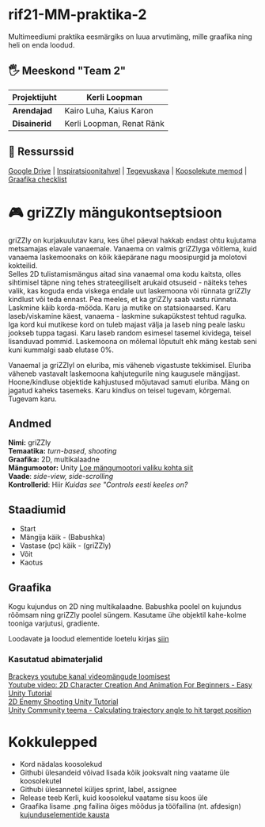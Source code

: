 # rif21-MM-praktika-2
Multimeediumi praktika eesmärgiks on luua arvutimäng, mille graafika ning heli on enda loodud. 


## :raised_hand_with_fingers_splayed:	 Meeskond "Team 2"

| **Projektijuht** | Kerli Loopman             |
|------------------|---------------------------|
| **Arendajad**    | Kairo Luha, Kaius Karon   |
| **Disainerid**   | Kerli Loopman, Renat Ränk |

## :bookmark_tabs: Ressurssid

[Google Drive](https://drive.google.com/drive/folders/12y-jqBrefYDzp4aK-Ckxdw56SnxjDHFl?usp=share_link) | [Inspiratsioonitahvel](https://www.figma.com/file/Dp7A3jqcnqm0gcBiQIrzV1/Moodboard?node-id=0%3A1&t=xcevLEVAfKt5AQnP-1) | [Tegevuskava](https://github.com/orgs/tluhk/projects/16/views/3) | [Koosolekute memod](https://github.com/tluhk/rif21-MM-praktika-2/blob/master/praktika-failid/koosolekud.md) | [Graafika checklist](https://github.com/tluhk/rif21-MM-praktika-2/blob/master/Kujunduselemendid/loodav-graafika.md)

# :video_game: griZZly mängukontseptsioon

griZZly on kurjakuulutav karu, kes ühel päeval hakkab endast ohtu kujutama metsamajas elavale vanaemale. Vanaema on valmis griZZlyga võitlema, kuid vanaema laskemoonaks on kõik käepärane nagu moosipurgid ja molotovi kokteilid.  
Selles 2D tulistamismängus aitad sina vanaemal oma kodu kaitsta, olles sihtimisel täpne ning tehes strateegiliselt arukaid otsuseid - näiteks tehes valik, kas koguda enda viskega endale uut laskemoona või rünnata griZZly kindlust või teda ennast. Pea meeles, et ka griZZly saab vastu rünnata. Laskmine käib korda-mööda. Karu ja mutike on statsionaarsed. Karu laseb/viskamine käest, vanaema - laskmine sukapükstest tehtud ragulka. Iga kord kui mutikese kord on tuleb majast välja ja laseb ning peale lasku jookseb tuppa tagasi. Karu laseb random esimesel tasemel kividega, teisel lisanduvad pommid. Laskemoona on mõlemal lõputult ehk mäng kestab seni kuni kummalgi saab elutase 0%. 

Vanaemal ja griZZlyl on eluriba, mis väheneb vigastuste tekkimisel. Eluriba väheneb vastavalt laskemoona kahjutegurile ning kaugusele mängijast. Hoone/kindluse objektide kahjustused mõjutavad samuti eluriba. 
Mäng on jagatud kaheks tasemeks. Karu kindlus on teisel tugevam, kõrgemal. Tugevam karu. 

## Andmed

**Nimi:** griZZly  
**Temaatika:** *turn-based*, *shooting*  
**Graafika:** 2D, multikalaadne  
**Mängumootor:** Unity [Loe mängumootori valiku kohta siit](https://github.com/tluhk/rif21-MM-praktika-2/blob/master/praktika-failid/mangumootori-aruanne.md)    
**Vaade**: *side-view, side-scrolling*  
**Kontrollerid**: Hiir *Kuidas see "Controls eesti keeles on?*

## Staadiumid
- Start
- Mängija käik - (Babushka)
- Vastase (pc) käik - (griZZly)
- Võit
- Kaotus

## Graafika
Kogu kujundus on 2D ning multikalaadne. Babushka poolel on kujundus rõõmsam ning griZZly poolel süngem. Kasutame ühe objektil kahe-kolme tooniga varjutusi, gradiente.

Loodavate ja loodud elementide loetelu kirjas [siin](https://github.com/tluhk/rif21-MM-praktika-2/blob/master/Kujunduselemendid/loodav-graafika.md)


### Kasutatud abimaterjalid

[Brackeys youtube kanal videomängude loomisest](https://www.youtube.com/@Brackeys/videos)  
[Youtube video: 2D Character Creation And Animation For Beginners - Easy Unity Tutorial](http://www.youtube.com/watch?feature=player_embedded&v=LCNt9w12fQA)  
[2D Enemy Shooting Unity Tutorial](https://www.youtube.com/watch?v=--u20SaCCow)  
[Unity Community teema - Calculating trajectory angle to hit target position](https://forum.unity.com/threads/calculating-trajectory-angle-to-hit-target-position-angle-always-90.373197/)

# Kokkulepped

- Kord nädalas koosolekud
- Githubi ülesandeid võivad lisada kõik jooksvalt ning vaatame üle koosolekutel
- Githubi ülesannetel küljes sprint, label, assignee
- Release teeb Kerli, kuid koosolekul vaatame sisu koos üle
- Graafika lisame .png failina õiges mõõdus ja tööfailina (nt. afdesign) [kujunduselementide kausta](https://github.com/tluhk/rif21-MM-praktika-2/tree/master/Kujunduselemendid) 


